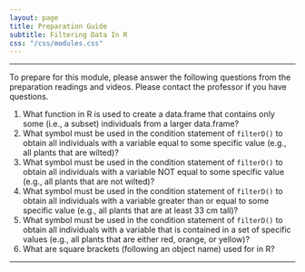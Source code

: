 ```yaml
---
layout: page
title: Preparation Guide
subtitle: Filtering Data In R
css: "/css/modules.css"
---
```


----

<div class="alert alert-warning">
To prepare for this module, please answer the following questions from the preparation readings and videos. Please contact the professor if you have questions.
</div>

1. What function in R is used to create a data.frame that contains only some (i.e., a subset) individuals from a larger data.frame?
1. What symbol must be used in the condition statement of `filterD()` to obtain all individuals with a variable equal to some specific value (e.g., all plants that are wilted)?
1. What symbol must be used in the condition statement of `filterD()` to obtain all individuals with a variable NOT equal to some specific value (e.g., all plants that are not wilted)?
1. What symbol must be used in the condition statement of `filterD()` to obtain all individuals with a variable greater than or equal to some specific value (e.g., all plants that are at least 33 cm tall)?
1. What symbol must be used in the condition statement of `filterD()` to obtain all individuals with a variable that is contained in a set of specific values (e.g., all plants that are either red, orange, or yellow)?
1. What are square brackets (following an object name) used for in R?

----
